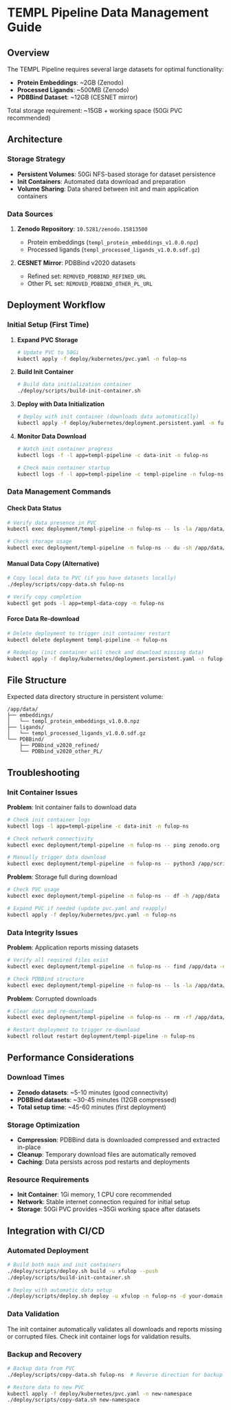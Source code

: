 # TEMPL Pipeline Data Management Guide

## Overview

The TEMPL Pipeline requires several large datasets for optimal functionality:

- **Protein Embeddings**: ~2GB (Zenodo)
- **Processed Ligands**: ~500MB (Zenodo)  
- **PDBBind Dataset**: ~12GB (CESNET mirror)

Total storage requirement: ~15GB + working space (50Gi PVC recommended)

## Architecture

### Storage Strategy
- **Persistent Volumes**: 50Gi NFS-based storage for dataset persistence
- **Init Containers**: Automated data download and preparation
- **Volume Sharing**: Data shared between init and main application containers

### Data Sources
1. **Zenodo Repository**: `10.5281/zenodo.15813500`
   - Protein embeddings (`templ_protein_embeddings_v1.0.0.npz`)
   - Processed ligands (`templ_processed_ligands_v1.0.0.sdf.gz`)

2. **CESNET Mirror**: PDBBind v2020 datasets
   - Refined set: `REMOVED_PDBBIND_REFINED_URL`
   - Other PL set: `REMOVED_PDBBIND_OTHER_PL_URL`

## Deployment Workflow

### Initial Setup (First Time)

1. **Expand PVC Storage**
   ```bash
   # Update PVC to 50Gi
   kubectl apply -f deploy/kubernetes/pvc.yaml -n fulop-ns
   ```

2. **Build Init Container**
   ```bash
   # Build data initialization container
   ./deploy/scripts/build-init-container.sh
   ```

3. **Deploy with Data Initialization**
   ```bash
   # Deploy with init container (downloads data automatically)
   kubectl apply -f deploy/kubernetes/deployment.persistent.yaml -n fulop-ns
   ```

4. **Monitor Data Download**
   ```bash
   # Watch init container progress
   kubectl logs -f -l app=templ-pipeline -c data-init -n fulop-ns
   
   # Check main container startup
   kubectl logs -f -l app=templ-pipeline -c templ-pipeline -n fulop-ns
   ```

### Data Management Commands

#### Check Data Status
```bash
# Verify data presence in PVC
kubectl exec deployment/templ-pipeline -n fulop-ns -- ls -la /app/data/

# Check storage usage
kubectl exec deployment/templ-pipeline -n fulop-ns -- du -sh /app/data/*
```

#### Manual Data Copy (Alternative)
```bash
# Copy local data to PVC (if you have datasets locally)
./deploy/scripts/copy-data.sh fulop-ns

# Verify copy completion
kubectl get pods -l app=templ-data-copy -n fulop-ns
```

#### Force Data Re-download
```bash
# Delete deployment to trigger init container restart
kubectl delete deployment templ-pipeline -n fulop-ns

# Redeploy (init container will check and download missing data)
kubectl apply -f deploy/kubernetes/deployment.persistent.yaml -n fulop-ns
```

## File Structure

Expected data directory structure in persistent volume:

```
/app/data/
├── embeddings/
│   └── templ_protein_embeddings_v1.0.0.npz
├── ligands/
│   └── templ_processed_ligands_v1.0.0.sdf.gz
└── PDBBind/
    ├── PDBbind_v2020_refined/
    └── PDBbind_v2020_other_PL/
```

## Troubleshooting

### Init Container Issues

**Problem**: Init container fails to download data
```bash
# Check init container logs
kubectl logs -l app=templ-pipeline -c data-init -n fulop-ns

# Check network connectivity
kubectl exec deployment/templ-pipeline -n fulop-ns -- ping zenodo.org

# Manually trigger data download
kubectl exec deployment/templ-pipeline -n fulop-ns -- python3 /app/scripts/setup_pdbind_data.py
```

**Problem**: Storage full during download
```bash
# Check PVC usage
kubectl exec deployment/templ-pipeline -n fulop-ns -- df -h /app/data

# Expand PVC if needed (update pvc.yaml and reapply)
kubectl apply -f deploy/kubernetes/pvc.yaml -n fulop-ns
```

### Data Integrity Issues

**Problem**: Application reports missing datasets
```bash
# Verify all required files exist
kubectl exec deployment/templ-pipeline -n fulop-ns -- find /app/data -name "*.npz" -o -name "*.sdf.gz"

# Check PDBBind structure
kubectl exec deployment/templ-pipeline -n fulop-ns -- ls -la /app/data/PDBBind/
```

**Problem**: Corrupted downloads
```bash
# Clear data and re-download
kubectl exec deployment/templ-pipeline -n fulop-ns -- rm -rf /app/data/*

# Restart deployment to trigger re-download
kubectl rollout restart deployment/templ-pipeline -n fulop-ns
```

## Performance Considerations

### Download Times
- **Zenodo datasets**: ~5-10 minutes (good connectivity)
- **PDBBind datasets**: ~30-45 minutes (12GB compressed)
- **Total setup time**: ~45-60 minutes (first deployment)

### Storage Optimization
- **Compression**: PDBBind data is downloaded compressed and extracted in-place
- **Cleanup**: Temporary download files are automatically removed
- **Caching**: Data persists across pod restarts and deployments

### Resource Requirements
- **Init Container**: 1Gi memory, 1 CPU core recommended
- **Network**: Stable internet connection required for initial setup
- **Storage**: 50Gi PVC provides ~35Gi working space after datasets

## Integration with CI/CD

### Automated Deployment
```bash
# Build both main and init containers
./deploy/scripts/deploy.sh build -u xfulop --push
./deploy/scripts/build-init-container.sh

# Deploy with automatic data setup
./deploy/scripts/deploy.sh deploy -u xfulop -n fulop-ns -d your-domain
```

### Data Validation
The init container automatically validates all downloads and reports missing or corrupted files. Check init container logs for validation results.

### Backup and Recovery
```bash
# Backup data from PVC
./deploy/scripts/copy-data.sh fulop-ns  # Reverse direction for backup

# Restore data to new PVC
kubectl apply -f deploy/kubernetes/pvc.yaml -n new-namespace
./deploy/scripts/copy-data.sh new-namespace
```
